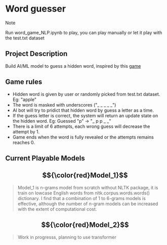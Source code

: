 # Word guesser
>[!NOTE]
>Run word_game_NLP.ipynb to play, you can play manually or let it play with the test.txt dataset

## Project Description
Build AI/ML model to guess a hidden word, inspired by this [game](https://en.wikipedia.org/wiki/Hangman_(game))

## Game rules
* Hidden word is given by user or randomly picked from test.txt dataset. Eg: "apple"
* The word is masked with underscores ("_ _ _ _ _")
* AI bot will try to pridict that hidden word by guess a letter as a time.
* If the guess letter is correct, the system will return an update state on the hidden word. Eg: Guessed "p" -> "_ p p _ _"
* There is a limit of 6 attempts, each wrong guess will decrease the attempt by 1.
* Game ends when the word is fully revealed or the attempts remains reaches 0.

## Current Playable Models
## $${\color{red}Model_1}$$
> Model_1 is n-grams model from scratch without NLTK package, it is train on lowcase English words from nltk.corpus.words.words() dictionary. I find that a combination of 1 to 6-grams models is effective, although the number of n-gram models can be increased with the extent of computational cost.
## $${\color{red}Model_2}$$
> Work in progresss, planning to use transformer
